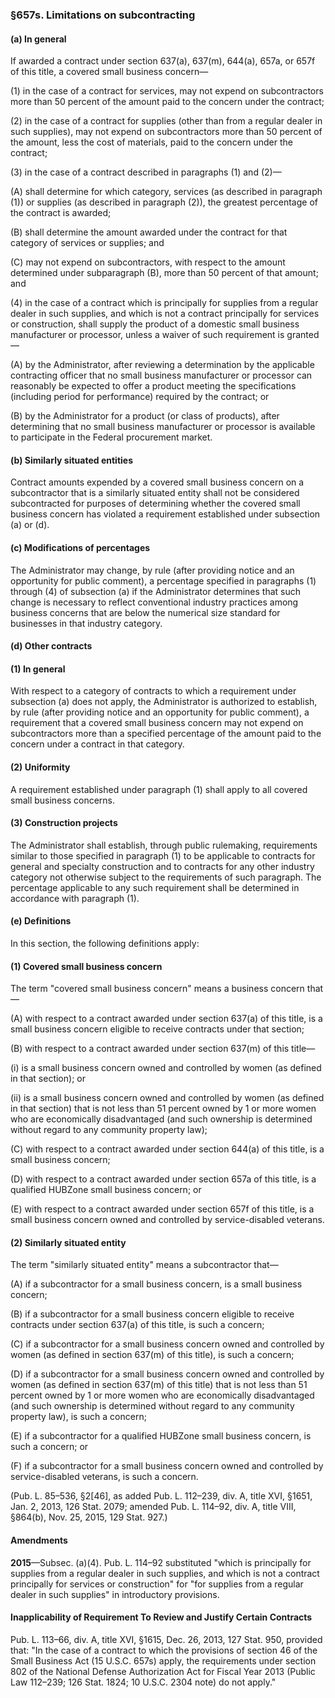 ### §657s. Limitations on subcontracting ###

#### (a) In general ####

If awarded a contract under section 637(a), 637(m), 644(a), 657a, or 657f of this title, a covered small business concern—

(1) in the case of a contract for services, may not expend on subcontractors more than 50 percent of the amount paid to the concern under the contract;

(2) in the case of a contract for supplies (other than from a regular dealer in such supplies), may not expend on subcontractors more than 50 percent of the amount, less the cost of materials, paid to the concern under the contract;

(3) in the case of a contract described in paragraphs (1) and (2)—

(A) shall determine for which category, services (as described in paragraph (1)) or supplies (as described in paragraph (2)), the greatest percentage of the contract is awarded;

(B) shall determine the amount awarded under the contract for that category of services or supplies; and

(C) may not expend on subcontractors, with respect to the amount determined under subparagraph (B), more than 50 percent of that amount; and

(4) in the case of a contract which is principally for supplies from a regular dealer in such supplies, and which is not a contract principally for services or construction, shall supply the product of a domestic small business manufacturer or processor, unless a waiver of such requirement is granted—

(A) by the Administrator, after reviewing a determination by the applicable contracting officer that no small business manufacturer or processor can reasonably be expected to offer a product meeting the specifications (including period for performance) required by the contract; or

(B) by the Administrator for a product (or class of products), after determining that no small business manufacturer or processor is available to participate in the Federal procurement market.

#### (b) Similarly situated entities ####

Contract amounts expended by a covered small business concern on a subcontractor that is a similarly situated entity shall not be considered subcontracted for purposes of determining whether the covered small business concern has violated a requirement established under subsection (a) or (d).

#### (c) Modifications of percentages ####

The Administrator may change, by rule (after providing notice and an opportunity for public comment), a percentage specified in paragraphs (1) through (4) of subsection (a) if the Administrator determines that such change is necessary to reflect conventional industry practices among business concerns that are below the numerical size standard for businesses in that industry category.

#### (d) Other contracts ####

#### (1) In general ####

With respect to a category of contracts to which a requirement under subsection (a) does not apply, the Administrator is authorized to establish, by rule (after providing notice and an opportunity for public comment), a requirement that a covered small business concern may not expend on subcontractors more than a specified percentage of the amount paid to the concern under a contract in that category.

#### (2) Uniformity ####

A requirement established under paragraph (1) shall apply to all covered small business concerns.

#### (3) Construction projects ####

The Administrator shall establish, through public rulemaking, requirements similar to those specified in paragraph (1) to be applicable to contracts for general and specialty construction and to contracts for any other industry category not otherwise subject to the requirements of such paragraph. The percentage applicable to any such requirement shall be determined in accordance with paragraph (1).

#### (e) Definitions ####

In this section, the following definitions apply:

#### (1) Covered small business concern ####

The term "covered small business concern" means a business concern that—

(A) with respect to a contract awarded under section 637(a) of this title, is a small business concern eligible to receive contracts under that section;

(B) with respect to a contract awarded under section 637(m) of this title—

(i) is a small business concern owned and controlled by women (as defined in that section); or

(ii) is a small business concern owned and controlled by women (as defined in that section) that is not less than 51 percent owned by 1 or more women who are economically disadvantaged (and such ownership is determined without regard to any community property law);

(C) with respect to a contract awarded under section 644(a) of this title, is a small business concern;

(D) with respect to a contract awarded under section 657a of this title, is a qualified HUBZone small business concern; or

(E) with respect to a contract awarded under section 657f of this title, is a small business concern owned and controlled by service-disabled veterans.

#### (2) Similarly situated entity ####

The term "similarly situated entity" means a subcontractor that—

(A) if a subcontractor for a small business concern, is a small business concern;

(B) if a subcontractor for a small business concern eligible to receive contracts under section 637(a) of this title, is such a concern;

(C) if a subcontractor for a small business concern owned and controlled by women (as defined in section 637(m) of this title), is such a concern;

(D) if a subcontractor for a small business concern owned and controlled by women (as defined in section 637(m) of this title) that is not less than 51 percent owned by 1 or more women who are economically disadvantaged (and such ownership is determined without regard to any community property law), is such a concern;

(E) if a subcontractor for a qualified HUBZone small business concern, is such a concern; or

(F) if a subcontractor for a small business concern owned and controlled by service-disabled veterans, is such a concern.

(Pub. L. 85–536, §2[46], as added Pub. L. 112–239, div. A, title XVI, §1651, Jan. 2, 2013, 126 Stat. 2079; amended Pub. L. 114–92, div. A, title VIII, §864(b), Nov. 25, 2015, 129 Stat. 927.)

#### Amendments ####

**2015**—Subsec. (a)(4). Pub. L. 114–92 substituted "which is principally for supplies from a regular dealer in such supplies, and which is not a contract principally for services or construction" for "for supplies from a regular dealer in such supplies" in introductory provisions.

#### Inapplicability of Requirement To Review and Justify Certain Contracts ####

Pub. L. 113–66, div. A, title XVI, §1615, Dec. 26, 2013, 127 Stat. 950, provided that: "In the case of a contract to which the provisions of section 46 of the Small Business Act (15 U.S.C. 657s) apply, the requirements under section 802 of the National Defense Authorization Act for Fiscal Year 2013 (Public Law 112–239; 126 Stat. 1824; 10 U.S.C. 2304 note) do not apply."